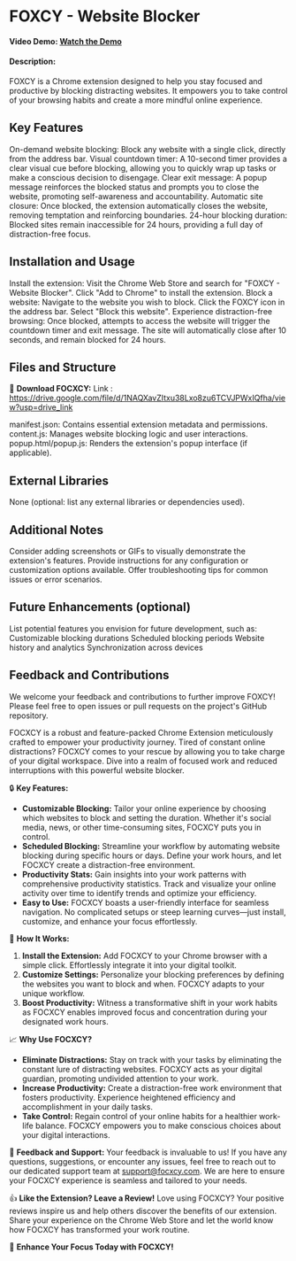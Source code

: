 
# **FOXCY - Website Blocker**
#### Video Demo: [Watch the Demo](https://youtu.be/rD1JPAE7hrQ?si=8CDmT2g-lSOMoXyN) <URL HERE>

#### Description:
FOXCY is a Chrome extension designed to help you stay focused and productive by blocking distracting websites. It empowers you to take control of your browsing habits and create a more mindful online experience.

## Key Features

On-demand website blocking: Block any website with a single click, directly from the address bar.
Visual countdown timer: A 10-second timer provides a clear visual cue before blocking, allowing you to quickly wrap up tasks or make a conscious decision to disengage.
Clear exit message: A popup message reinforces the blocked status and prompts you to close the website, promoting self-awareness and accountability.
Automatic site closure: Once blocked, the extension automatically closes the website, removing temptation and reinforcing boundaries.
24-hour blocking duration: Blocked sites remain inaccessible for 24 hours, providing a full day of distraction-free focus.
## Installation and Usage

Install the extension:
Visit the Chrome Web Store and search for "FOXCY - Website Blocker".
Click "Add to Chrome" to install the extension.
Block a website:
Navigate to the website you wish to block.
Click the FOXCY icon in the address bar.
Select "Block this website".
Experience distraction-free browsing:
Once blocked, attempts to access the website will trigger the countdown timer and exit message.
The site will automatically close after 10 seconds, and remain blocked for 24 hours.
## Files and Structure

📎 **Download FOCXCY:**
Link : https://drive.google.com/file/d/1NAQXavZItxu38Lxo8zu6TCVJPWxIQfha/view?usp=drive_link

manifest.json: Contains essential extension metadata and permissions.
content.js: Manages website blocking logic and user interactions.
popup.html/popup.js: Renders the extension's popup interface (if applicable).
## External Libraries

None (optional: list any external libraries or dependencies used).
## Additional Notes

Consider adding screenshots or GIFs to visually demonstrate the extension's features.
Provide instructions for any configuration or customization options available.
Offer troubleshooting tips for common issues or error scenarios.
## Future Enhancements (optional)

List potential features you envision for future development, such as:
Customizable blocking durations
Scheduled blocking periods
Website history and analytics
Synchronization across devices
## Feedback and Contributions

We welcome your feedback and contributions to further improve FOXCY! Please feel free to open issues or pull requests on the project's GitHub repository.

FOCXCY is a robust and feature-packed Chrome Extension meticulously crafted to empower your productivity journey. Tired of constant online distractions? FOCXCY comes to your rescue by allowing you to take charge of your digital workspace. Dive into a realm of focused work and reduced interruptions with this powerful website blocker.

🔒 **Key Features:**
- **Customizable Blocking:** Tailor your online experience by choosing which websites to block and setting the duration. Whether it's social media, news, or other time-consuming sites, FOCXCY puts you in control.
- **Scheduled Blocking:** Streamline your workflow by automating website blocking during specific hours or days. Define your work hours, and let FOCXCY create a distraction-free environment.
- **Productivity Stats:** Gain insights into your work patterns with comprehensive productivity statistics. Track and visualize your online activity over time to identify trends and optimize your efficiency.
- **Easy to Use:** FOCXCY boasts a user-friendly interface for seamless navigation. No complicated setups or steep learning curves—just install, customize, and enhance your focus effortlessly.

🤖 **How It Works:**
1. **Install the Extension:** Add FOCXCY to your Chrome browser with a simple click. Effortlessly integrate it into your digital toolkit.
2. **Customize Settings:** Personalize your blocking preferences by defining the websites you want to block and when. FOCXCY adapts to your unique workflow.
3. **Boost Productivity:** Witness a transformative shift in your work habits as FOCXCY enables improved focus and concentration during your designated work hours.

📈 **Why Use FOCXCY?**
- **Eliminate Distractions:** Stay on track with your tasks by eliminating the constant lure of distracting websites. FOCXCY acts as your digital guardian, promoting undivided attention to your work.
- **Increase Productivity:** Create a distraction-free work environment that fosters productivity. Experience heightened efficiency and accomplishment in your daily tasks.
- **Take Control:** Regain control of your online habits for a healthier work-life balance. FOCXCY empowers you to make conscious choices about your digital interactions.

🙌 **Feedback and Support:**
Your feedback is invaluable to us! If you have any questions, suggestions, or encounter any issues, feel free to reach out to our dedicated support team at [support@focxcy.com](mailto:support@focxcy.com). We are here to ensure your FOCXCY experience is seamless and tailored to your needs.

👍 **Like the Extension? Leave a Review!**
Love using FOCXCY? Your positive reviews inspire us and help others discover the benefits of our extension. Share your experience on the Chrome Web Store and let the world know how FOCXCY has transformed your work routine.


🚀 **Enhance Your Focus Today with FOCXCY!**
